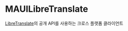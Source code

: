 # MAUILibreTranslate
[LibreTranslate](https://github.com/LibreTranslate/LibreTranslate)의 공개 API를 사용하는 크로스 플랫폼 클라이언트
